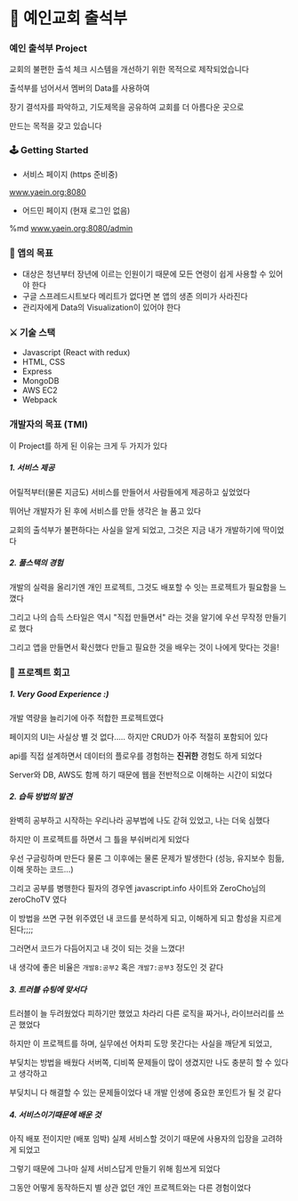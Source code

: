 # :blue_book: 예인교회 출석부

### 예인 출석부 Project

교회의 불편한 출석 체크 시스템을 개선하기 위한 목적으로 제작되었습니다

출석부를 넘어서서 멤버의 Data를 사용하여

장기 결석자를 파악하고, 기도제목을 공유하여 교회를 더 아름다운 곳으로

만드는 목적을 갖고 있습니다
### 🕹 Getting Started

- 서비스 페이지 (https 준비중)

<a href="www.yaein.org:8080" target="_blank">www.yaein.org:8080</a>

- 어드민 페이지 (현재 로그인 없음)

%md <a href="www.yaein.org:8080/admin" target="_blank">www.yaein.org:8080/admin</a>


### 🥅 앱의 목표
- 대상은 청년부터 장년에 이르는 인원이기 때문에 모든 연령이 쉽게 사용할 수 있어야 한다
- 구글 스프레드시트보다 메리트가 없다면 본 앱의 생존 의미가 사라진다
- 관리자에게 Data의 Visualization이 있어야 한다


### ⚔️ 기술 스택
- Javascript (React with redux)
- HTML, CSS
- Express
- MongoDB
- AWS EC2
- Webpack

### 개발자의 목표 (TMI)
이 Project를 하게 된 이유는 크게 두 가지가 있다
##### 1. 서비스 제공
어릴적부터(물론 지금도) 서비스를 만들어서 사람들에게 제공하고 싶었었다

뛰어난 개발자가 된 후에 서비스를 만들 생각은 늘 품고 있다

교회의 출석부가 불편하다는 사실을 알게 되었고, 그것은 지금 내가 개발하기에 딱이었다
##### 2. 풀스택의 경험
개발의 실력을 올리기엔 개인 프로젝트, 그것도 배포할 수 잇는 프로젝트가 필요함을 느꼈다

그리고 나의 습득 스타일은 역시 "직접 만들면서" 라는 것을 알기에 우선 무작정 만들기로 했다

그리고 앱을 만들면서 확신했다 만들고 필요한 것을 배우는 것이 나에게 맞다는 것을!

### 💫 프로젝트 회고
##### 1. Very Good Experience :)
개발 역량을 늘리기에 아주 적합한 프로젝트였다

페이지의 UI는 사실상 별 것 없다..... 하지만 CRUD가 아주 적절히 포함되어 있다

api를 직접 설계하면서 데이터의 플로우를 경험하는 **진귀한** 경험도 하게 되었다

Server와 DB, AWS도 함께 하기 때문에 웹을 전반적으로 이해하는 시간이 되었다
##### 2. 습득 방법의 발견
완벽히 공부하고 시작하는 우리나라 공부법에 나도 갇혀 있었고, 나는 더욱 심했다

하지만 이 프로젝트를 하면서 그 틀을 부숴버리게 되었다

우선 구글링하며 만든다 물론 그 이후에는 물론 문제가 발생한다 (성능, 유지보수 힘듦, 이해 못하는 코드...)

그리고 공부를 병행한다 필자의 경우엔 javascript.info 사이트와 ZeroCho님의 zeroChoTV 였다

이 방법을 쓰면 구현 위주였던 내 코드를 분석하게 되고, 이해하게 되고 함성을 지르게 된다;;;;

그러면서 코드가 다듬어지고 내 것이 되는 것을 느꼈다!

내 생각에 좋은 비율은 `개발8:공부2` 혹은 `개발7:공부3` 정도인 것 같다
##### 3. 트러블 슈팅에 맞서다
트러블이 늘 두려웠었다 피하기만 했었고 차라리 다른 로직을 짜거나, 라이브러리를 쓰곤 했었다

하지만 이 프로젝트를 하며, 실무에선 어차피 도망 못간다는 사실을 깨닫게 되었고,

부딪치는 방법을 배웠다 서버쪽, 디비쪽 문제들이 많이 생겼지만 나도 충분히 할 수 있다고 생각하고

부딪치니 다 해결할 수 있는 문제들이었다 내 개발 인생에 중요한 포인트가 될 것 같다
##### 4. 서비스이기때문에 배운 것
아직 배포 전이지만 (배포 임박) 실제 서비스할 것이기 때문에 사용자의 입장을 고려하게 되었고

그렇기 때문에 그나마 실제 서비스답게 만들기 위해 힘쓰게 되었다

그동안 어떻게 동작하든지 별 상관 없던 개인 프로젝트와는 다른 경험이었다

